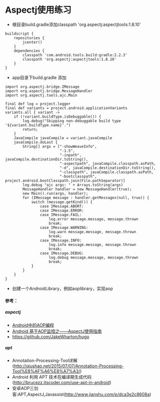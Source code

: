 Aspectj使用练习
=============
* 根目录build.gradle添加classpath 'org.aspectj:aspectjtools:1.8.10'
```
buildscript {
    repositories {
        jcenter()
    }
    dependencies {
        classpath 'com.android.tools.build:gradle:2.2.3'
        classpath 'org.aspectj:aspectjtools:1.8.10'
    }
}
```
* app目录下build.gradle 添加
```
import org.aspectj.bridge.IMessage
import org.aspectj.bridge.MessageHandler
import org.aspectj.tools.ajc.Main
```

```
final def log = project.logger
final def variants = project.android.applicationVariants
variants.all { variant ->
    if (!variant.buildType.isDebuggable()) {
        log.debug("Skipping non-debuggable build type '${variant.buildType.name}'.")
        return;
    }
    JavaCompile javaCompile = variant.javaCompile
    javaCompile.doLast {
        String[] args = ["-showWeaveInfo",
                         "-1.5",
                         "-inpath", javaCompile.destinationDir.toString(),
                         "-aspectpath", javaCompile.classpath.asPath,
                         "-d", javaCompile.destinationDir.toString(),
                         "-classpath", javaCompile.classpath.asPath,
                         "-bootclasspath", project.android.bootClasspath.join(File.pathSeparator)]
        log.debug "ajc args: " + Arrays.toString(args)
        MessageHandler handler = new MessageHandler(true);
        new Main().run(args, handler);
        for (IMessage message : handler.getMessages(null, true)) {
            switch (message.getKind()) {
                case IMessage.ABORT:
                case IMessage.ERROR:
                case IMessage.FAIL:
                    log.error message.message, message.thrown
                    break;
                case IMessage.WARNING:
                    log.warn message.message, message.thrown
                    break;
                case IMessage.INFO:
                    log.info message.message, message.thrown
                    break;
                case IMessage.DEBUG:
                    log.debug message.message, message.thrown
                    break;
            }
        }
    }
}
```
* 创建一个AndroidLibrary，例如aoplibrary，实现aop

#### 参考：

##### aspectj
* <a href="http://www.jianshu.com/p/0fa8073fd144">Android中的AOP编程</a>
* <a href="http://www.codexiu.cn/android/blog/19867/">Android 基于AOP监控之——AspectJ使用指南</a>
* https://github.com/JakeWharton/hugo

##### apt
* Annotation-Processing-Tool详解(http://qiushao.net/2015/07/07/Annotation-Processing-Tool%E8%AF%A6%E8%A7%A3/)
* Android 利用 APT 技术在编译期生成代码(http://brucezz.itscoder.com/use-apt-in-android)
* 安卓AOP三剑客:APT,AspectJ,Javassist(http://www.jianshu.com/p/dca3e2c8608a)
